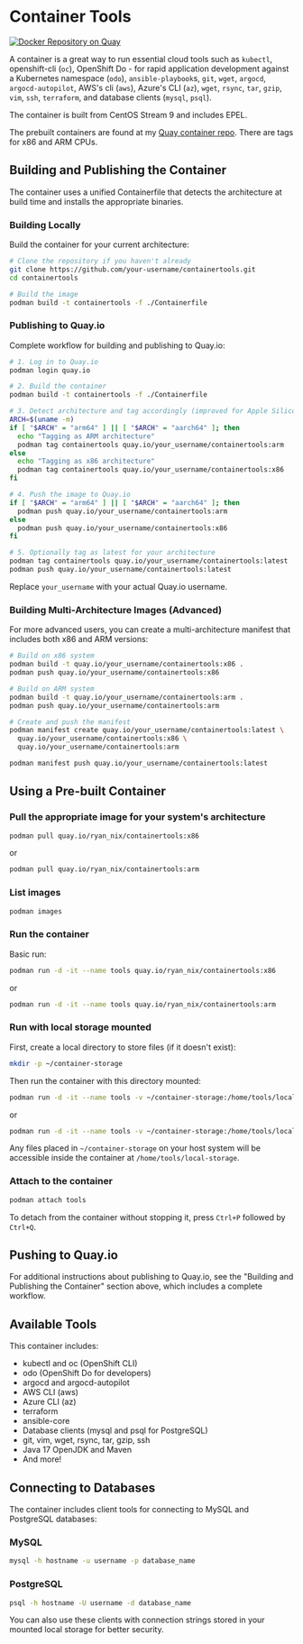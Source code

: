 # Container Tools

[![Docker Repository on Quay](https://quay.io/repository/ryan_nix/containertools/status "Docker Repository on Quay")](https://quay.io/repository/ryan_nix/containertools)

A container is a great way to run essential cloud tools such as `kubectl`, openshift-cli (`oc`), OpenShift Do - for rapid application development against a Kubernetes namespace (`odo`), `ansible-playbook`s, `git`, `wget`, `argocd`, `argocd-autopilot`, AWS's cli (`aws`), Azure's CLI (`az`), `wget`, `rsync`, `tar`, `gzip`, `vim`, `ssh`, `terraform`, and database clients (`mysql`, `psql`).

The container is built from CentOS Stream 9 and includes EPEL.

The prebuilt containers are found at my [Quay container repo](https://quay.io/repository/ryan_nix/containertools).
There are tags for x86 and ARM CPUs.

## Building and Publishing the Container

The container uses a unified Containerfile that detects the architecture at build time and installs the appropriate binaries.

### Building Locally

Build the container for your current architecture:
```bash
# Clone the repository if you haven't already
git clone https://github.com/your-username/containertools.git
cd containertools

# Build the image
podman build -t containertools -f ./Containerfile
```

### Publishing to Quay.io

Complete workflow for building and publishing to Quay.io:

```bash
# 1. Log in to Quay.io
podman login quay.io

# 2. Build the container
podman build -t containertools -f ./Containerfile

# 3. Detect architecture and tag accordingly (improved for Apple Silicon)
ARCH=$(uname -m)
if [ "$ARCH" = "arm64" ] || [ "$ARCH" = "aarch64" ]; then
  echo "Tagging as ARM architecture"
  podman tag containertools quay.io/your_username/containertools:arm
else
  echo "Tagging as x86 architecture"
  podman tag containertools quay.io/your_username/containertools:x86
fi

# 4. Push the image to Quay.io
if [ "$ARCH" = "arm64" ] || [ "$ARCH" = "aarch64" ]; then
  podman push quay.io/your_username/containertools:arm
else
  podman push quay.io/your_username/containertools:x86
fi

# 5. Optionally tag as latest for your architecture
podman tag containertools quay.io/your_username/containertools:latest
podman push quay.io/your_username/containertools:latest
```

Replace `your_username` with your actual Quay.io username.

### Building Multi-Architecture Images (Advanced)

For more advanced users, you can create a multi-architecture manifest that includes both x86 and ARM versions:

```bash
# Build on x86 system
podman build -t quay.io/your_username/containertools:x86 .
podman push quay.io/your_username/containertools:x86

# Build on ARM system 
podman build -t quay.io/your_username/containertools:arm .
podman push quay.io/your_username/containertools:arm

# Create and push the manifest
podman manifest create quay.io/your_username/containertools:latest \
  quay.io/your_username/containertools:x86 \
  quay.io/your_username/containertools:arm

podman manifest push quay.io/your_username/containertools:latest
```

## Using a Pre-built Container

### Pull the appropriate image for your system's architecture
```bash
podman pull quay.io/ryan_nix/containertools:x86
```
or
```bash
podman pull quay.io/ryan_nix/containertools:arm
```

### List images
```bash
podman images
```

### Run the container
Basic run:
```bash
podman run -d -it --name tools quay.io/ryan_nix/containertools:x86
```
or
```bash
podman run -d -it --name tools quay.io/ryan_nix/containertools:arm
```

### Run with local storage mounted
First, create a local directory to store files (if it doesn't exist):
```bash
mkdir -p ~/container-storage
```

Then run the container with this directory mounted:
```bash
podman run -d -it --name tools -v ~/container-storage:/home/tools/local-storage quay.io/ryan_nix/containertools:x86
```
or
```bash
podman run -d -it --name tools -v ~/container-storage:/home/tools/local-storage quay.io/ryan_nix/containertools:arm
```

Any files placed in `~/container-storage` on your host system will be accessible inside the container at `/home/tools/local-storage`.

### Attach to the container
```bash
podman attach tools
```

To detach from the container without stopping it, press `Ctrl+P` followed by `Ctrl+Q`.

## Pushing to Quay.io

For additional instructions about publishing to Quay.io, see the "Building and Publishing the Container" section above, which includes a complete workflow.

## Available Tools

This container includes:
- kubectl and oc (OpenShift CLI)
- odo (OpenShift Do for developers)
- argocd and argocd-autopilot
- AWS CLI (aws)
- Azure CLI (az)
- terraform
- ansible-core
- Database clients (mysql and psql for PostgreSQL)
- git, vim, wget, rsync, tar, gzip, ssh
- Java 17 OpenJDK and Maven
- And more!

## Connecting to Databases

The container includes client tools for connecting to MySQL and PostgreSQL databases:

### MySQL
```bash
mysql -h hostname -u username -p database_name
```

### PostgreSQL
```bash
psql -h hostname -U username -d database_name
```

You can also use these clients with connection strings stored in your mounted local storage for better security.
